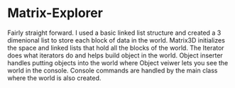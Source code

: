# Matrix-Explorer
Fairly straight forward. I used a basic linked list structure and created a 3 dimenional list to store each block of data
in the world. Matrix3D initializes the space and linked lists that hold all the blocks of the world. The Iterator does what 
iterators do and helps build object in the world. Object inserter handles putting objects into the world where Object veiwer
lets you see the world in the console. Console commands are handled by the main class where the world is also created.
